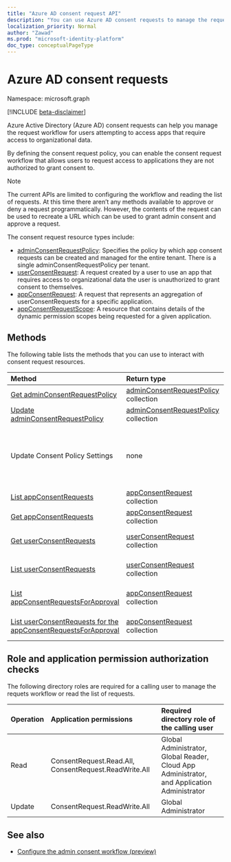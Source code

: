 ```yaml
---
title: "Azure AD consent request API"
description: "You can use Azure AD consent requests to manage the request workflow for users attempting to access apps that require access to organizational data."
localization_priority: Normal
author: "Zawad"
ms.prod: "microsoft-identity-platform"
doc_type: conceptualPageType
---
```


# Azure AD consent requests

Namespace: microsoft.graph

[!INCLUDE [beta-disclaimer](../../includes/beta-disclaimer.md)]

Azure Active Directory (Azure AD) consent requests can help you manage the request workflow for users attempting to access apps that require access to organizational data.  

By defining the consent request policy, you can enable the consent request workflow that allows users to request access to applications they are not authorized to grant consent to.  

>[!NOTE]
>The current APIs are limited to configuring the workflow and reading the list of requests. At this time there aren’t any methods available to approve or deny a request programmatically. However, the contents of the request can be used to recreate a URL which can be used to grant admin consent and approve a request. 

The consent request resource types include:

* [adminConsentRequestPolicy](../resources/adminconsentrequestpolicy.md): Specifies the policy by which app consent requests can be created and managed for the entire tenant. There is a single adminConsentRequestPolicy per tenant.
* [userConsentRequest](../resources/userconsentrequest.md): A request created by a user to use an app that requires access to organizational data the user is unauthorized to grant consent to themselves.
* [appConsentRequest](../resources/appconsentrequest.md): A request that represents an aggregation of userConsentRequests for a specific application.
* [appConsentRequestScope](../resources/appconsentrequestscope.md): A resource that contains details of the dynamic permission scopes being requested for a given application.  


## Methods

The following table lists the methods that you can use to interact with consent request resources.

| Method		   | Return type	|Description|
|:---------------|:--------|:----------|
|[Get adminConsentRequestPolicy](../api/adminconsentrequestpolicy-get.md) | [adminConsentRequestPolicy](adminconsentrequestpolicy.md) collection | Read the properties of the [adminConsentRequestPolicy](adminconsentrequestpolicy.md) |
|[Update adminConsentRequestPolicy](../api/adminconsentrequestpolicy-update.md) | [adminConsentRequestPolicy](adminconsentrequestpolicy.md) collection | Set configurations for the [adminConsentRequestPolicy](adminconsentrequestpolicy.md) |
|Update Consent Policy Settings| none | The **EnableAdminConsentRequest** property of the Consent Policy Settings object of the [directory settings](../resources/directorysetting.md) resource  determines if users are shown the prompt to request access. |
|[List appConsentRequests ](../api/appconsentrequest-list.md) | [appConsentRequest](appconsentrequest.md) collection | Retrieve a list of all [appConsentRequests](appconsentrequest.md) |
|[Get appConsentRequests ](../api/appconsentrequest-get.md) | [appConsentRequest](appconsentrequest.md) collection | Read a given [appConsentRequest](appconsentrequest.md) |
|[Get userConsentRequests ](../api/userconsentrequest-get.md) | [userConsentRequest](userconsentrequest.md) collection | Retrieve a given [userConsentRequests](userconsentrequest.md) for a given [appConsentRequest](appconsentrequest.md) |
|[List userConsentRequests ](../api/userconsentrequest-list.md) | [userConsentRequest](userconsentrequest.md) collection | Retrieve a list of all [userConsentRequests](userconsentrequest.md) for a given [appConsentRequest](appconsentrequest.md) |
|[List appConsentRequestsForApproval](../api/user-list-appconsentrequestsforapproval.md) | [appConsentRequest](appconsentrequest.md) collection | Retrieve a list of pending [appConsentRequests](appconsentrequest.md) that you are an approver of .|
|[List userConsentRequests for the appConsentRequestsForApproval ](../api/user-list-appconsentrequestsforapproval.md) | [appConsentRequest](appconsentrequest.md) collection | Retrieve a list of pending [appConsentRequests](appconsentrequest.md) that you are an approver of .|


## Role and application permission authorization checks

The following directory roles are required for a calling user to manage the requets workflow or read the list of requests.

| Operation | Application permissions | Required directory role of the calling user |
|:------------------|:------------|:--------------------------------------------|
| Read | ConsentRequest.Read.All, ConsentRequest.ReadWrite.All | Global Administrator, Global Reader, Cloud App Administrator, and Application Administrator |
| Update | ConsentRequest.ReadWrite.All |Global Administrator |

## See also

- [Configure the admin consent workflow (preview)](/azure/active-directory/manage-apps/configure-admin-consent-workflow)


<!--
{
  "type": "#page.annotation",
  "description": "Service root",
  "keywords": "",
  "section": "documentation",
  "tocPath": "",
  "suppressions": []
}
-->

